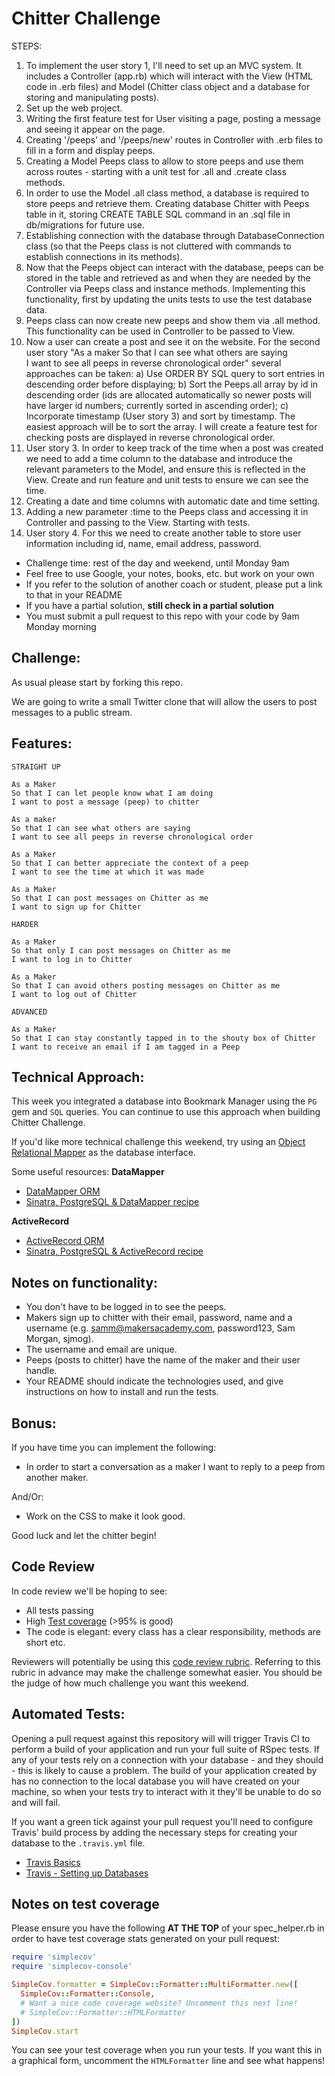 Chitter Challenge
=================
STEPS:
1. To implement the user story 1, I'll need to set up an MVC system. It includes a Controller (app.rb) which will interact with the View (HTML code in .erb files) and Model (Chitter class object and a database for storing and manipulating posts).
2. Set up the web project.
3. Writing the first feature test for User visiting a page, posting a message and seeing it appear on the page.
4. Creating '/peeps' and '/peeps/new' routes in Controller with .erb files to fill in a form and display peeps.
5. Creating a Model Peeps class to allow to store peeps and use them across routes - starting with a unit test for .all and .create class methods.
6. In order to use the Model .all class method, a database is required to store peeps and retrieve them. Creating database Chitter with Peeps table in it, storing CREATE TABLE SQL command in an .sql file in db/migrations for future use.
7. Establishing connection with the database through DatabaseConnection class (so that the Peeps class is not cluttered with commands to establish connections in its methods).
8. Now that the Peeps object can interact with the database, peeps can be stored in the table and retrieved as and when they are needed by the Controller via Peeps class and instance methods. Implementing this functionality, first by updating the units tests to use the test database data.
9. Peeps class can now create new peeps and show them via .all method. This functionality can be used in Controller to be passed to View.
10. Now a user can create a post and see it on the website. For the second user story
  "As a maker
  So that I can see what others are saying  
  I want to see all peeps in reverse chronological order"
several approaches can be taken:
  a) Use ORDER BY SQL query to sort entries in descending order before displaying;
  b) Sort the Peeps.all array by id in descending order (ids are allocated automatically so newer posts will have larger id numbers; currently sorted in ascending order);
  c) Incorporate timestamp (User story 3) and sort by timestamp.
The easiest approach will be to sort the array. I will create a feature test for checking posts are displayed in reverse chronological order.
11. User story 3. In order to keep track of the time when a post was created we need to add a time column to the database and introduce the relevant parameters to the Model, and ensure this is reflected in the View.
Create and run feature and unit tests to ensure we can see the time.
12. Creating a date and time columns with automatic date and time setting.
13. Adding a new parameter :time to the Peeps class and accessing it in Controller and passing to the View. Starting with tests.
14. User story 4. For this we need to create another table to store user information including id, name, email address, password.



* Challenge time: rest of the day and weekend, until Monday 9am
* Feel free to use Google, your notes, books, etc. but work on your own
* If you refer to the solution of another coach or student, please put a link to that in your README
* If you have a partial solution, **still check in a partial solution**
* You must submit a pull request to this repo with your code by 9am Monday morning

Challenge:
-------

As usual please start by forking this repo.

We are going to write a small Twitter clone that will allow the users to post messages to a public stream.

Features:
-------

```
STRAIGHT UP

As a Maker
So that I can let people know what I am doing  
I want to post a message (peep) to chitter

As a maker
So that I can see what others are saying  
I want to see all peeps in reverse chronological order

As a Maker
So that I can better appreciate the context of a peep
I want to see the time at which it was made

As a Maker
So that I can post messages on Chitter as me
I want to sign up for Chitter

HARDER

As a Maker
So that only I can post messages on Chitter as me
I want to log in to Chitter

As a Maker
So that I can avoid others posting messages on Chitter as me
I want to log out of Chitter

ADVANCED

As a Maker
So that I can stay constantly tapped in to the shouty box of Chitter
I want to receive an email if I am tagged in a Peep
```

Technical Approach:
-----

This week you integrated a database into Bookmark Manager using the `PG` gem and `SQL` queries. You can continue to use this approach when building Chitter Challenge.

If you'd like more technical challenge this weekend, try using an [Object Relational Mapper](https://en.wikipedia.org/wiki/Object-relational_mapping) as the database interface.

Some useful resources:
**DataMapper**
- [DataMapper ORM](https://datamapper.org/)
- [Sinatra, PostgreSQL & DataMapper recipe](http://recipes.sinatrarb.com/p/databases/postgresql-datamapper)

**ActiveRecord**
- [ActiveRecord ORM](https://guides.rubyonrails.org/active_record_basics.html)
- [Sinatra, PostgreSQL & ActiveRecord recipe](http://recipes.sinatrarb.com/p/databases/postgresql-activerecord?#article)

Notes on functionality:
------

* You don't have to be logged in to see the peeps.
* Makers sign up to chitter with their email, password, name and a username (e.g. samm@makersacademy.com, password123, Sam Morgan, sjmog).
* The username and email are unique.
* Peeps (posts to chitter) have the name of the maker and their user handle.
* Your README should indicate the technologies used, and give instructions on how to install and run the tests.

Bonus:
-----

If you have time you can implement the following:

* In order to start a conversation as a maker I want to reply to a peep from another maker.

And/Or:

* Work on the CSS to make it look good.

Good luck and let the chitter begin!

Code Review
-----------

In code review we'll be hoping to see:

* All tests passing
* High [Test coverage](https://github.com/makersacademy/course/blob/master/pills/test_coverage.md) (>95% is good)
* The code is elegant: every class has a clear responsibility, methods are short etc.

Reviewers will potentially be using this [code review rubric](docs/review.md).  Referring to this rubric in advance may make the challenge somewhat easier.  You should be the judge of how much challenge you want this weekend.

Automated Tests:
-----

Opening a pull request against this repository will will trigger Travis CI to perform a build of your application and run your full suite of RSpec tests. If any of your tests rely on a connection with your database - and they should - this is likely to cause a problem. The build of your application created by has no connection to the local database you will have created on your machine, so when your tests try to interact with it they'll be unable to do so and will fail.

If you want a green tick against your pull request you'll need to configure Travis' build process by adding the necessary steps for creating your database to the `.travis.yml` file.

- [Travis Basics](https://docs.travis-ci.com/user/tutorial/)
- [Travis - Setting up Databases](https://docs.travis-ci.com/user/database-setup/)

Notes on test coverage
----------------------

Please ensure you have the following **AT THE TOP** of your spec_helper.rb in order to have test coverage stats generated
on your pull request:

```ruby
require 'simplecov'
require 'simplecov-console'

SimpleCov.formatter = SimpleCov::Formatter::MultiFormatter.new([
  SimpleCov::Formatter::Console,
  # Want a nice code coverage website? Uncomment this next line!
  # SimpleCov::Formatter::HTMLFormatter
])
SimpleCov.start
```

You can see your test coverage when you run your tests. If you want this in a graphical form, uncomment the `HTMLFormatter` line and see what happens!
